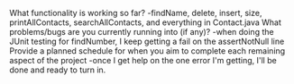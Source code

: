 What functionality is working so far?
 -findName, delete, insert, size, printAllContacts, searchAllContacts, and everything in Contact.java
What problems/bugs are you currently running into (if any)?
 -when doing the JUnit testing for findNumber, I keep getting a fail on the assertNotNull line
Provide a planned schedule for when you aim to complete each remaining aspect of the project
 -once I get help on the one error I'm getting, I'll be done and ready to turn in. 

